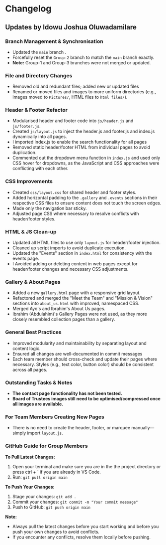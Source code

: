 # Changelog

## Updates by Idowu Joshua Oluwadamilare

### Branch Management & Synchronisation
- Updated the `main` branch .
- Forcefully reset the `Group-2` branch to match the `main` branch exactly.
- **Note:** Group-1 and Group-3 branches were not merged or updated.

### File and Directory Changes
- Removed old and redundant files; added new or updated files
- Renamed or moved files and images to more uniform directories (e.g., images moved to `Pictures/`, HTML files to `html files/`).

### Header & Footer Refactor
- Modularised header and footer code into `js/header.js` and `js/footer.js`.
- Created `js/layout.js` to inject the header.js and footer.js and index.js dynamically into all pages.
- I imported index.js to enable the search functionality for all pages
- Removed static header/footer HTML from individual pages to avoid duplication.
- Commented out the dropdown menu function in `index.js` and used only CSS hover for dropdowns, as the JavaScript and CSS approaches were conflicting with each other.

### CSS Improvements
- Created `css/layout.css` for shared header and footer styles.
- Added horizontal padding to the `.gallery` and `.events` sections in their respective CSS files to ensure content does not touch the screen edges.
- Made only the navigation bar sticky.
- Adjusted page CSS where necessary to resolve conflicts with header/footer styles.

### HTML & JS Clean-up
- Updated all HTML files to use only `layout.js` for header/footer injection.
- Cleaned up script imports to avoid duplicate execution.
- Updated the "Events" section in `index.html` for consistency with the events page.
- I Avoided adding or deleting content in web pages except for header/footer changes and necessary CSS adjustments.

### Gallery & About Pages
- Added a new `gallery.html` page with a responsive grid layout.
- Refactored and merged the "Meet the Team" and "Mission & Vision" sections into `about_us.html` with improved, namespaced CSS.
- Merged Ayo's and Ibrahim's About Us pages.
- Ibrahim (Abdulahim)'s Gallery Pages were not used, as they more closely resembled collection pages than a gallery.

### General Best Practices
- Improved modularity and maintainability by separating layout and content logic.
- Ensured all changes are well-documented in commit messages
- Each team member should cross-check and update their pages where necessary. Styles (e.g., text color, button color) should be consistent across all pages.

### Outstanding Tasks & Notes
- **The contact page functionality has not been tested.**
- **Board of Trustees images still need to be optimised/compressed once all images are available.**

### For Team Members Creating New Pages
- There is no need to create the header, footer, or marquee manually—simply import `layout.js`.

### GitHub Guide for Group Members

**To Pull Latest Changes:**
1. Open your terminal and make sure you are in the the project directory or press ctrl + ` if you are already in VS Code.
2. Run: `git pull origin main`

**To Push Your Changes:**
1. Stage your changes: `git add .`
2. Commit your changes: `git commit -m "Your commit message"`
3. Push to GitHub: `git push origin main`

**Note:**
- Always pull the latest changes before you start working and before you push your own changes to avoid conflicts.
- If you encounter any conflicts, resolve them locally before pushing.